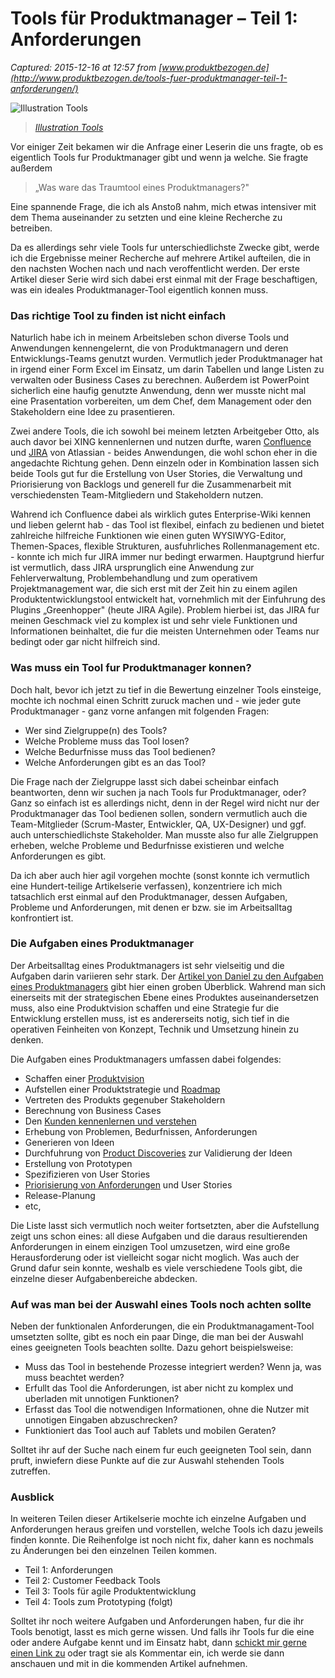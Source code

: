 # Tools für Produktmanager – Teil 1: Anforderungen

_Captured: 2015-12-16 at 12:57 from [www.produktbezogen.de](http://www.produktbezogen.de/tools-fuer-produktmanager-teil-1-anforderungen/)_

![Illustration Tools](http://www.produktbezogen.de/wp-content/uploads/2014/11/illustration-tools-0.png)

> _[Illustration Tools](http://www.produktbezogen.de/tools-fuer-produktmanager-teil-1-anforderungen/)_

Vor einiger Zeit bekamen wir die Anfrage einer Leserin die uns fragte, ob es eigentlich Tools fur Produktmanager gibt und wenn ja welche. Sie fragte außerdem

> „Was ware das Traumtool eines Produktmanagers?"

Eine spannende Frage, die ich als Anstoß nahm, mich etwas intensiver mit dem Thema auseinander zu setzten und eine kleine Recherche zu betreiben.

Da es allerdings sehr viele Tools fur unterschiedlichste Zwecke gibt, werde ich die Ergebnisse meiner Recherche auf mehrere Artikel aufteilen, die in den nachsten Wochen nach und nach veroffentlicht werden. Der erste Artikel dieser Serie wird sich dabei erst einmal mit der Frage beschaftigen, was ein ideales Produktmanager-Tool eigentlich konnen muss.

### Das richtige Tool zu finden ist nicht einfach

Naturlich habe ich in meinem Arbeitsleben schon diverse Tools und Anwendungen kennengelernt, die von Produktmanagern und deren Entwicklungs-Teams genutzt wurden. Vermutlich jeder Produktmanager hat in irgend einer Form Excel im Einsatz, um darin Tabellen und lange Listen zu verwalten oder Business Cases zu berechnen. Außerdem ist PowerPoint sicherlich eine haufig genutzte Anwendung, denn wer musste nicht mal eine Prasentation vorbereiten, um dem Chef, dem Management oder den Stakeholdern eine Idee zu prasentieren.

Zwei andere Tools, die ich sowohl bei meinem letzten Arbeitgeber Otto, als auch davor bei XING kennenlernen und nutzen durfte, waren [Confluence](https://www.atlassian.com/de/software/confluence) und [JIRA](https://www.atlassian.com/de/software/jira) von Atlassian - beides Anwendungen, die wohl schon eher in die angedachte Richtung gehen. Denn einzeln oder in Kombination lassen sich beide Tools gut fur die Erstellung von User Stories, die Verwaltung und Priorisierung von Backlogs und generell fur die Zusammenarbeit mit verschiedensten Team-Mitgliedern und Stakeholdern nutzen.

Wahrend ich Confluence dabei als wirklich gutes Enterprise-Wiki kennen und lieben gelernt hab - das Tool ist flexibel, einfach zu bedienen und bietet zahlreiche hilfreiche Funktionen wie einen guten WYSIWYG-Editor, Themen-Spaces, flexible Strukturen, ausfuhrliches Rollenmanagement etc. - konnte ich mich fur JIRA immer nur bedingt erwarmen. Hauptgrund hierfur ist vermutlich, dass JIRA ursprunglich eine Anwendung zur Fehlerverwaltung, Problembehandlung und zum operativem Projektmanagement war, die sich erst mit der Zeit hin zu einem agilen Produktentwicklungstool entwickelt hat, vornehmlich mit der Einfuhrung des Plugins „Greenhopper" (heute JIRA Agile). Problem hierbei ist, das JIRA fur meinen Geschmack viel zu komplex ist und sehr viele Funktionen und Informationen beinhaltet, die fur die meisten Unternehmen oder Teams nur bedingt oder gar nicht hilfreich sind.

### Was muss ein Tool fur Produktmanager konnen?

Doch halt, bevor ich jetzt zu tief in die Bewertung einzelner Tools einsteige, mochte ich nochmal einen Schritt zuruck machen und - wie jeder gute Produktmanager - ganz vorne anfangen mit folgenden Fragen:

  * Wer sind Zielgruppe(n) des Tools?
  * Welche Probleme muss das Tool losen?
  * Welche Bedurfnisse muss das Tool bedienen?
  * Welche Anforderungen gibt es an das Tool?

Die Frage nach der Zielgruppe lasst sich dabei scheinbar einfach beantworten, denn wir suchen ja nach Tools fur Produktmanager, oder? Ganz so einfach ist es allerdings nicht, denn in der Regel wird nicht nur der Produktmanager das Tool bedienen sollen, sondern vermutlich auch die Team-Mitglieder (Scrum-Master, Entwickler, QA, UX-Designer) und ggf. auch unterschiedlichste Stakeholder. Man musste also fur alle Zielgruppen erheben, welche Probleme und Bedurfnisse existieren und welche Anforderungen es gibt.

Da ich aber auch hier agil vorgehen mochte (sonst konnte ich vermutlich eine Hundert-teilige Artikelserie verfassen), konzentriere ich mich tatsachlich erst einmal auf den Produktmanager, dessen Aufgaben, Probleme und Anforderungen, mit denen er bzw. sie im Arbeitsalltag konfrontiert ist.

### Die Aufgaben eines Produktmanager

Der Arbeitsalltag eines Produktmanagers ist sehr vielseitig und die Aufgaben darin variieren sehr stark. Der [Artikel von Daniel zu den Aufgaben eines Produktmanagers](http://www.produktbezogen.de/die-aufgabe-eines-produktmanagers/) gibt hier einen groben Überblick. Wahrend man sich einerseits mit der strategischen Ebene eines Produktes auseinandersetzen muss, also eine Produktvision schaffen und eine Strategie fur die Entwicklung erstellen muss, ist es andererseits notig, sich tief in die operativen Feinheiten von Konzept, Technik und Umsetzung hinein zu denken.

Die Aufgaben eines Produktmanagers umfassen dabei folgendes:

  * Schaffen einer [Produktvision](http://www.produktbezogen.de/produktvision-oder-die-sehnsucht-nach-dem-weiten-endlosen-meer/)
  * Aufstellen einer Produktstrategie und [Roadmap](http://www.produktbezogen.de/product-roadmap-von-der-vision-zur-realitaet/)
  * Vertreten des Produkts gegenuber Stakeholdern
  * Berechnung von Business Cases
  * Den [Kunden kennenlernen und verstehen](http://www.produktbezogen.de/produktmanager-an-die-user-testing-front/)
  * Erhebung von Problemen, Bedurfnissen, Anforderungen
  * Generieren von Ideen
  * Durchfuhrung von [Product Discoveries](http://www.produktbezogen.de/product-discovery-aber-bitte-richtig/) zur Validierung der Ideen
  * Erstellung von Prototypen
  * Spezifizieren von User Stories
  * [Priorisierung von Anforderungen](http://www.produktbezogen.de/first-things-first-priorisierung-von-ideen-anforderungen/) und User Stories
  * Release-Planung
  * etc,

Die Liste lasst sich vermutlich noch weiter fortsetzten, aber die Aufstellung zeigt uns schon eines: all diese Aufgaben und die daraus resultierenden Anforderungen in einem einzigen Tool umzusetzen, wird eine große Herausforderung oder ist vielleicht sogar nicht moglich. Was auch der Grund dafur sein konnte, weshalb es viele verschiedene Tools gibt, die einzelne dieser Aufgabenbereiche abdecken.

### Auf was man bei der Auswahl eines Tools noch achten sollte

Neben der funktionalen Anforderungen, die ein Produktmanagament-Tool umsetzten sollte, gibt es noch ein paar Dinge, die man bei der Auswahl eines geeigneten Tools beachten sollte. Dazu gehort beispielsweise:

  * Muss das Tool in bestehende Prozesse integriert werden? Wenn ja, was muss beachtet werden?
  * Erfullt das Tool die Anforderungen, ist aber nicht zu komplex und uberladen mit unnotigen Funktionen?
  * Erfasst das Tool die notwendigen Informationen, ohne die Nutzer mit unnotigen Eingaben abzuschrecken?
  * Funktioniert das Tool auch auf Tablets und mobilen Geraten?

Solltet ihr auf der Suche nach einem fur euch geeigneten Tool sein, dann pruft, inwiefern diese Punkte auf die zur Auswahl stehenden Tools zutreffen.

### Ausblick

In weiteren Teilen dieser Artikelserie mochte ich einzelne Aufgaben und Anforderungen heraus greifen und vorstellen, welche Tools ich dazu jeweils finden konnte. Die Reihenfolge ist noch nicht fix, daher kann es nochmals zu Änderungen bei den einzelnen Teilen kommen.

* Teil 1: Anforderungen
* Teil 2: Customer Feedback Tools
* Teil 3: Tools für agile Produktentwicklung
* Teil 4: Tools zum Prototyping (folgt)

Solltet ihr noch weitere Aufgaben und Anforderungen haben, fur die ihr Tools benotigt, lasst es mich gerne wissen. Und falls ihr Tools fur die eine oder andere Aufgabe kennt und im Einsatz habt, dann [schickt mir gerne einen Link zu](http://www.produktbezogen.de/kontakt/) oder tragt sie als Kommentar ein, ich werde sie dann anschauen und mit in die kommenden Artikel aufnehmen.

